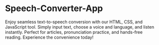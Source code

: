 # Speech-Converter-App
Enjoy seamless text-to-speech conversion with our HTML, CSS, and JavaScript tool. Simply input text, choose a voice and language, and listen instantly. Perfect for articles, pronunciation practice, and hands-free reading. Experience the convenience today!
